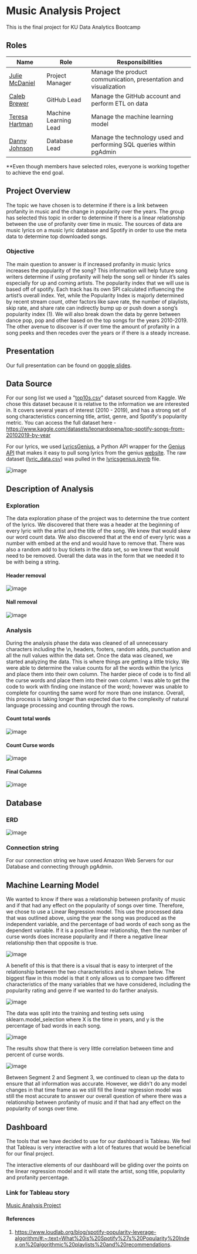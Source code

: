 # Music Analysis Project

This is the final project for KU Data Analytics Bootcamp


   ## Roles
   | Name  | Role | Responsibilities|
   | --- | --- | --- |
   | [Julie McDaniel](https://github.com/JuMcDaniel)  | Project Manager | Manage the product communication, presentation and visualization|
   | [Caleb Brewer](https://github.com/CBrew913)  | GitHub Lead | Manage the GitHub account and perform ETL on data|
   | [Teresa Hartman](https://github.com/TeresaHartman)  | Machine Learning Lead | Manage the machine learning model|
   | [Danny Johnson](https://github.com/DannyJohnson-Hi)  | Database Lead | Manage the technology used and performing SQL queries within pgAdmin|
   
**Even though members have selected roles, everyone is working together to achieve the end goal.


   ## Project Overview
The topic we have chosen is to determine if there is a link between profanity in music and the change in popularity over the years.  The group has selected this topic in order to determine if there is a linear relationship between the use of profanity over time in music. The sources of data are music lyrics on a music lyric database and Spotify in order to use the meta data to determine top downloaded songs. 

  ### Objective
The main question to answer is if increased profanity in music lyrics increases the popularity of the song?  This information will help future song writers determine if using profanity will help the song sell or hinder it’s sales especially for up and coming artists.  The popularity index that we will use is based off of spotify. Each track has its own SPI calculated influencing the artist’s overall index. Yet, while the Popularity Index is majorly determined by recent stream count, other factors like save rate, the number of playlists, skip rate, and share rate can indirectly bump up or push down a song’s popularity index (1).  We will also break down the data by genre between dance pop, pop and other based on the top songs for the years 2010-2019.  The other avenue to discover is if over time the amount of profanity in a song peeks and then recedes over the years or if there is a steady increase. 


## Presentation
Our full presentation can be found on [google slides](https://docs.google.com/presentation/d/1FcxS6b_bGPB0cDON7tFWfnrfn7OkDUYdnvs2HvQcbnk/edit?usp=sharing).

## Data Source
For our song list we used a "[top10s.csv](https://github.com/CBrew913/music_analysis_project/blob/main/top10s.csv)" dataset sourced from Kaggle. We chose this dataset because it is relative to the information we are interested in. It covers several years of interest (2010 - 2019), and has a strong set of song characteristics concerning title, artist, genre, and Spotify's popularity metric. You can access the full dataset here - https://www.kaggle.com/datasets/leonardopena/top-spotify-songs-from-20102019-by-year

For our lyrics, we used [LyricsGenius](https://lyricsgenius.readthedocs.io/en/master/), a Python API wrapper for the [Genius API](https://docs.genius.com/#/getting-started-h1) that makes it easy to pull song lyrics from the genius [website](https://genius.com/ "website"). The raw dataset ([lyric_data.csv](https://github.com/CBrew913/music_analysis_project/blob/main/data/lyric_data.csv)) was pulled in the [lyricsgenius.ipynb](https://github.com/CBrew913/music_analysis_project/blob/main/lyricsgenius.ipynb) file.

![image](https://github.com/CBrew913/music_analysis_project/blob/Julie_branch/images/Programs.jpg)

## Description of Analysis

### Exploration
The data exploration phase of the project was to determine the true content of the lyrics.  We discovered that there was a header at the beginning of every lyric with the artist and the title of the song.  We knew that would skew our word count data.  We also discovered that at the end of every lyric was a number with embed at the end and would have to remove that.  There was also a random add to buy tickets in the data set, so we knew that would need to be removed.  Overall the data was in the form that we needed it to be with being a string. 

#### Header removal
![image](https://github.com/CBrew913/music_analysis_project/blob/Julie_branch/images/header_removal.jpg)

#### Nall removal
![image](https://github.com/CBrew913/music_analysis_project/blob/Julie_branch/images/removing_nan.jpg)

### Analysis
During the analysis phase the data was cleaned of all unnecessary characters including the \n, headers, footers, random adds, punctuation and all the null values within the data set.  Once the data was cleaned, we started analyzing the data.  This is where things are getting a little tricky.  We were able to determine the value counts for all the words within the lyrics and place them into their own column.  The harder piece of code is to find all the curse words and place them into their own column.  I was able to get the code to work with finding one instance of the word; however was unable to complete for counting the same word for more than one instance.  Overall, this process is taking longer than expected due to the complexity of natural language processing and counting through the rows.  

#### Count total words
![image](https://github.com/CBrew913/music_analysis_project/blob/Julie_branch/images/total_words.jpg)

#### Count Curse words
![image](https://github.com/CBrew913/music_analysis_project/blob/Julie_branch/images/curse_words.jpg)

#### Final Columns
![image](https://github.com/CBrew913/music_analysis_project/blob/Julie_branch/images/final_df.jpg)

## Database
### ERD

![image](https://user-images.githubusercontent.com/103297084/202476728-3f0f86c9-c0af-44b5-b45c-89259a81a6a0.png)

### Connection string
For our connection string we have used Amazon Web Servers for our Database and connecting through pgAdmin.  

## Machine Learning Model

We wanted to know if there was a relationship between profanity of music and if that had any effect on the popularity of songs over time. Therefore, we chose to use a Linear Regression model. This use the processed data that was outlined above, using the year the song was produced as the independent variable, and the percentage of bad words of each song as the dependent variable. If it is a positive linear relationship, then the number of curse words does increase popularity and if there a negative linear relationship then that opposite is true.

![image](https://github.com/CBrew913/music_analysis_project/blob/Teresa_branch/MachineLearning/Images/FlowChart.PNG)

A benefit of this is that there is a visual that is easy to interpret of the relationship between the two characteristics and is shown below. The biggest flaw in this model is that it only allows us to compare two different characteristics of the many variables that we have considered, including the popularity rating and genre if we wanted to do farther analysis. 

![image](https://github.com/CBrew913/music_analysis_project/blob/Teresa_branch/MachineLearning/Images/LinReg_TimePerc_Graph.PNG)

The data was split into the training and testing sets using sklearn.model_selection where X is the time in years, and y is the percentage of bad words in each song.

![image](https://github.com/CBrew913/music_analysis_project/blob/Teresa_branch/MachineLearning/Images/Train_Test.PNG)

The results show that there is very little correlation between time and percent of curse words.

![image](https://github.com/CBrew913/music_analysis_project/blob/Teresa_branch/MachineLearning/Images/accuracy_Time.PNG)

Between Segment 2 and Segment 3, we continued to clean up the data to ensure that all information was accurate. However, we didn't do any model changes in that time frame as we still fill the linear regression model was still the most accurate to answer our overall question of where there was a relationship between profanity of music and if that had any effect on the popularity of songs over time.  

## Dashboard

The tools that we have decided to use for our dashboard is Tableau.  We feel that Tableau is very interactive with a lot of features that would be beneficial for our final project.

The interactive elements of our dashboard will be gliding over the points on the linear regression model and it will state the artist, song title, popularity and profanity percentage.  

### Link for Tableau story

[Music Analysis Project](https://public.tableau.com/app/profile/julie.mcdaniel2469/viz/Musicproject/Story1?publish=yes)

#### References
1. https://www.loudlab.org/blog/spotify-popularity-leverage-algorithm/#:~:text=What%20is%20Spotify%27s%20Popularity%20Index,on%20algorithmic%20playlists%20and%20recommendations.
